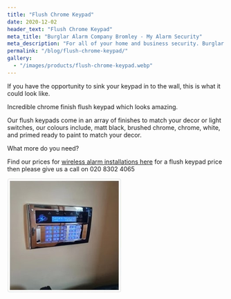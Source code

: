 ```yaml
---
title: "Flush Chrome Keypad"
date: 2020-12-02
header_text: "Flush Chrome Keypad"
meta_title: "Burglar Alarm Company Bromley - My Alarm Security"
meta_description: "For all of your home and business security. Burglar Alarm Servicing, Burglar Alarm Installation, Alarm Battery and CCTV in Bromley. Call 020 8302 4065"
permalink: "/blog/flush-chrome-keypad/"
gallery:
  - "/images/products/flush-chrome-keypad.webp"
---
```


If you have the opportunity to sink your keypad in to the wall, this is what it could look like.

Incredible chrome finish flush keypad which looks amazing.

Our flush keypads come in an array of finishes to match your decor or light switches, our colours include, matt black, brushed chrome, chrome, white, and primed ready to paint to match your decor.

What more do you need?

Find our prices for [wireless alarm installations here](/categories/burglar-alarms/) for a flush keypad price then please give us a call on 020 8302 4065

![Flush Chrome Keypad](/images/news/news-flush-chrome-keypad-wjkqsmmunkfnefwznksf.jpg)